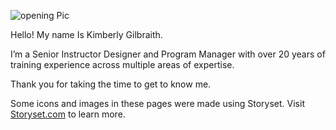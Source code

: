 
![opening Pic](https://github.com/user-attachments/assets/2f56ac31-be2e-4cb6-8415-1e16c9923a89)

Hello! My name Is Kimberly Gilbraith.

I’m a Senior Instructor Designer and Program Manager with over 20 years of training experience across multiple areas of expertise.  

Thank you for taking the time to get to know me. 





Some icons and images in these pages were made using Storyset. Visit <a href="https://storyset.com/"> Storyset.com</a> to learn more. 
